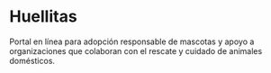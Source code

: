 # Huellitas

Portal en línea para adopción responsable de mascotas y apoyo a organizaciones que colaboran con el rescate y cuidado de animales domésticos.